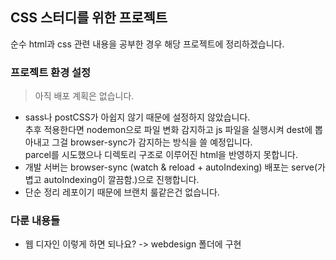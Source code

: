 ## CSS 스터디를 위한 프로젝트

순수 html과 css 관련 내용을 공부한 경우 해당 프로젝트에 정리하겠습니다.

### 프로젝트 환경 설정

> 아직 배포 계획은 없습니다.

- sass나 postCSS가 아쉽지 않기 때문에 설정하지 않았습니다. <br>
  추후 적용한다면 nodemon으로 파일 변화 감지하고 js 파일을 실행시켜 dest에 뽑아내고 그걸 browser-sync가 감지하는 방식을 쓸 예정입니다. <br>
  parcel를 시도했으나 디렉토리 구조로 이루어진 html을 반영하지 못합니다.
- 개발 서버는 browser-sync (watch & reload + autoIndexing) 배포는 serve(가볍고 autoIndexing이 깔끔함.)으로 진행합니다.
- 단순 정리 레포이기 때문에 브랜치 룰같은건 없습니다.

### 다룬 내용들

- 웹 디자인 이렇게 하면 되나요? -> webdesign 폴더에 구현
